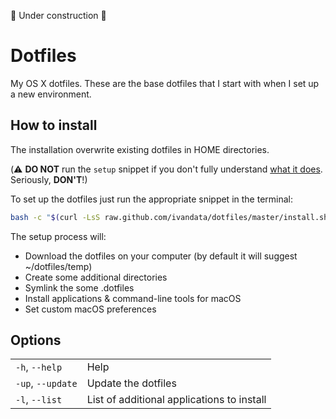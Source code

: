 🚧 Under construction 🚧 
# Dotfiles
My OS X dotfiles. These are the base dotfiles that I start with when I set up a new environment.

## How to install 
The installation overwrite existing dotfiles in HOME directories. 

(:warning: **DO NOT** run the `setup` snippet if you don't fully
understand [what it does](install.sh). Seriously, **DON'T**!)

To set up the dotfiles just run the appropriate snippet in the terminal:
```bash
bash -c "$(curl -LsS raw.github.com/ivandata/dotfiles/master/install.sh)"
```

The setup process will:

* Download the dotfiles on your computer (by default it will suggest ~/dotfiles/temp)
* Create some additional directories
* Symlink the some .dotfiles
* Install applications & command-line tools for macOS 
* Set custom macOS preferences

## Options
<table>
    <tr>
        <td><code>-h</code>, <code>--help</code></td>
        <td>Help</td>
    </tr>
    <tr>
        <td><code>-up</code>, <code>--update</code></td>
        <td>Update the dotfiles </td>
    </tr>
    <tr>
        <td><code>-l</code>, <code>--list</code></td>
        <td>List of additional applications to install</td>
    </tr>
</table>
